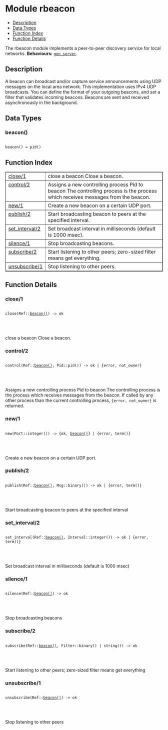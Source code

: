 

# Module rbeacon #
* [Description](#description)
* [Data Types](#types)
* [Function Index](#index)
* [Function Details](#functions)


The rbeacon module implements a peer-to-peer discovery service for local
networks.
__Behaviours:__ [`gen_server`](gen_server.md).
<a name="description"></a>

## Description ##
A beacon can broadcast and/or capture service announcements using
UDP messages on the local area network. This implementation uses IPv4 UDP
broadcasts. You can define the format of your outgoing beacons, and set a
filter that validates incoming beacons. Beacons are sent and received
asynchronously in the background.

<a name="types"></a>

## Data Types ##




### <a name="type-beacon">beacon()</a> ###



<pre><code>
beacon() = pid()
</code></pre>


<a name="index"></a>

## Function Index ##


<table width="100%" border="1" cellspacing="0" cellpadding="2" summary="function index"><tr><td valign="top"><a href="#close-1">close/1</a></td><td>close a beacon
Close a beacon.</td></tr><tr><td valign="top"><a href="#control-2">control/2</a></td><td>Assigns a new controlling process Pid to beacon
The controlling process is the process which receives messages from the
beacon.</td></tr><tr><td valign="top"><a href="#new-1">new/1</a></td><td>Create a new beacon on a certain UDP port.</td></tr><tr><td valign="top"><a href="#publish-2">publish/2</a></td><td>Start broadcasting beacon to peers at the specified interval.</td></tr><tr><td valign="top"><a href="#set_interval-2">set_interval/2</a></td><td>Set broadcast interval in milliseconds (default is 1000 msec).</td></tr><tr><td valign="top"><a href="#silence-1">silence/1</a></td><td>Stop broadcasting beacons.</td></tr><tr><td valign="top"><a href="#subscribe-2">subscribe/2</a></td><td>Start listening to other peers; zero-sized filter means get everything.</td></tr><tr><td valign="top"><a href="#unsubscribe-1">unsubscribe/1</a></td><td>Stop listening to other peers.</td></tr></table>


<a name="functions"></a>

## Function Details ##

<a name="close-1"></a>

### close/1 ###


<pre><code>
close(Ref::<a href="#type-beacon">beacon()</a>) -&gt; ok
</code></pre>

<br></br>


close a beacon
Close a beacon.
<a name="control-2"></a>

### control/2 ###


<pre><code>
control(Ref::<a href="#type-beacon">beacon()</a>, Pid::pid()) -&gt; ok | {error, not_owner}
</code></pre>

<br></br>


Assigns a new controlling process Pid to beacon
The controlling process is the process which receives messages from the
beacon. If called by any other process than the current controlling process,
`{error, not_owner}` is returned.
<a name="new-1"></a>

### new/1 ###


<pre><code>
new(Port::integer()) -&gt; {ok, <a href="#type-beacon">beacon()</a>} | {error, term()}
</code></pre>

<br></br>


Create a new beacon on a certain UDP port.
<a name="publish-2"></a>

### publish/2 ###


<pre><code>
publish(Ref::<a href="#type-beacon">beacon()</a>, Msg::binary()) -&gt; ok | {error, term()}
</code></pre>

<br></br>


Start broadcasting beacon to peers at the specified interval
<a name="set_interval-2"></a>

### set_interval/2 ###


<pre><code>
set_interval(Ref::<a href="#type-beacon">beacon()</a>, Interval::integer()) -&gt; ok | {error, term()}
</code></pre>

<br></br>


Set broadcast interval in milliseconds (default is 1000 msec)
<a name="silence-1"></a>

### silence/1 ###


<pre><code>
silence(Ref::<a href="#type-beacon">beacon()</a>) -&gt; ok
</code></pre>

<br></br>


Stop broadcasting beacons
<a name="subscribe-2"></a>

### subscribe/2 ###


<pre><code>
subscribe(Ref::<a href="#type-beacon">beacon()</a>, Filter::binary() | string()) -&gt; ok
</code></pre>

<br></br>


Start listening to other peers; zero-sized filter means get everything
<a name="unsubscribe-1"></a>

### unsubscribe/1 ###


<pre><code>
unsubscribe(Ref::<a href="#type-beacon">beacon()</a>) -&gt; ok
</code></pre>

<br></br>


Stop listening to other peers
